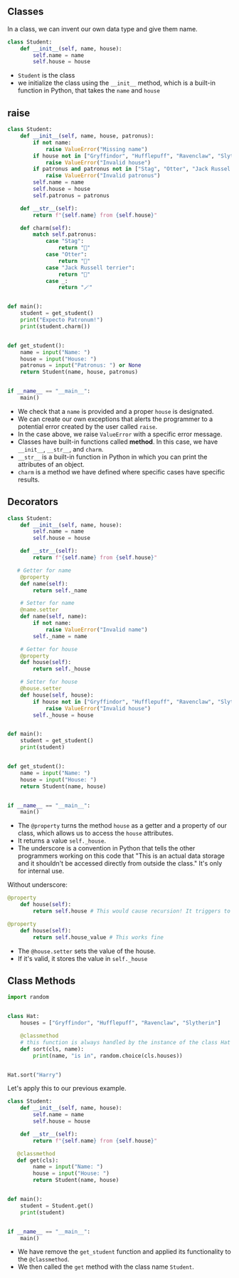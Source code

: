 ## Classes

In a class, we can invent our own data type and give them name.

```python
class Student:
    def __init__(self, name, house):
        self.name = name
        self.house = house
```

- `Student` is the class
- we initialize the class using the `__init__` method, which is a built-in function in Python, that takes the `name` and `house`

## raise

```python
class Student:
    def __init__(self, name, house, patronus):
        if not name:
            raise ValueError("Missing name")
        if house not in ["Gryffindor", "Hufflepuff", "Ravenclaw", "Slytherin"]:
            raise ValueError("Invalid house")
        if patronus and patronus not in ["Stag", "Otter", "Jack Russel terrier"]:
            raise ValueError("Invalid patronus")
        self.name = name
        self.house = house
        self.patronus = patronus

    def __str__(self):
        return f"{self.name} from {self.house}"

    def charm(self):
        match self.patronus:
            case "Stag":
                return "🐴"
            case "Otter":
                return "🦦"
            case "Jack Russell terrier":
                return "🐶"
            case _:
                return "🪄"


def main():
    student = get_student()
    print("Expecto Patronum!")
    print(student.charm())


def get_student():
    name = input("Name: ")
    house = input("House: ")
    patronus = input("Patronus: ") or None
    return Student(name, house, patronus)


if __name__ == "__main__":
    main()
```

- We check that a `name` is provided and a proper `house` is designated.
- We can create our own exceptions that alerts the programmer to a potential error created by the user called `raise`.
- In the case above, we raise `ValueError` with a specific error message.
- Classes have built-in functions called **method**. In this case, we have `__init__`, `__str__`, and `charm`.
- `__str__` is a built-in function in Python in which you can print the attributes of an object.
- `charm` is a method we have defined where specific cases have specific results.

## Decorators

```python
class Student:
    def __init__(self, name, house):
        self.name = name
        self.house = house

    def __str__(self):
        return f"{self.name} from {self.house}"

   # Getter for name
    @property
    def name(self):
        return self._name

    # Setter for name
    @name.setter
    def name(self, name):
        if not name:
            raise ValueError("Invalid name")
        self._name = name

    # Getter for house
    @property
    def house(self):
        return self._house

    # Setter for house
    @house.setter
    def house(self, house):
        if house not in ["Gryffindor", "Hufflepuff", "Ravenclaw", "Slytherin"]:
            raise ValueError("Invalid house")
        self._house = house


def main():
    student = get_student()
    print(student)


def get_student():
    name = input("Name: ")
    house = input("House: ")
    return Student(name, house)


if __name__ == "__main__":
    main()
```

- The `@property` turns the method `house` as a getter and a property of our class, which allows us to access the `house` attributes.
- It returns a value `self._house`.
- The underscore is a convention in Python that tells the other programmers working on this code that "This is an actual data storage and it shouldn't be accessed directly from outside the class." It's only for internal use.

Without underscore:

```python
@property
    def house(self):
        return self.house # This would cause recursion! It triggers to call the getter method again.
```

```python
@property
    def house(self):
        return self.house_value # This works fine
```

- The `@house.setter` sets the value of the house.
- If it's valid, it stores the value in `self._house`

## Class Methods

```python
import random


class Hat:
    houses = ["Gryffindor", "Hufflepuff", "Ravenclaw", "Slytherin"]

    @classmethod
    # this function is always handled by the instance of the class Hat
    def sort(cls, name):
        print(name, "is in", random.choice(cls.houses))


Hat.sort("Harry")
```

Let's apply this to our previous example.

```python
class Student:
    def __init__(self, name, house):
        self.name = name
        self.house = house

    def __str__(self):
        return f"{self.name} from {self.house}"

   @classmethod
   def get(cls):
        name = input("Name: ")
        house = input("House: ")
        return Student(name, house)


def main():
    student = Student.get()
    print(student)


if __name__ == "__main__":
    main()
```

- We have remove the `get_student` function and applied its functionality to the `@classmethod`.
- We then called the `get` method with the class name `Student`.
